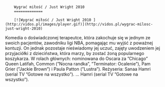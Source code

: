 
        Wygrać miłość / Just Wright 2010 
        =============
        
        [![Wygrać miłość / Just Wright 2010 ](http://vidos.pl/images/player.gif)](http://vidos.pl/wygrac-milosc-just-wright-2010)
        
        
 Komedia o doświadczonej terapeutce, która zakochuje się w jednym ze swoich pacjentów, zawodniku ligi NBA, pomagając mu wyjść z poważnej kontuzji. On jednak pozostaje nieświadomy jej uczuć, zajęty uwodzeniem jej przyjaciółki z dzieciństwa, która marzy, by zostać żoną popularnego koszykarza. W rolach głównych: nominowana do Oscara za ”Chicago” Queen Latifah, Common (”Nocna randka”, ”Terminator: Ocalenie”), Pam Grier (”Jackie Brown”) i Paula Patton (”Lustra”). Reżyseria: Sanaa Hamri (serial TV ”Gotowe na wszystko”).   ... Hamri (serial TV ”Gotowe na wszystko”).
    
